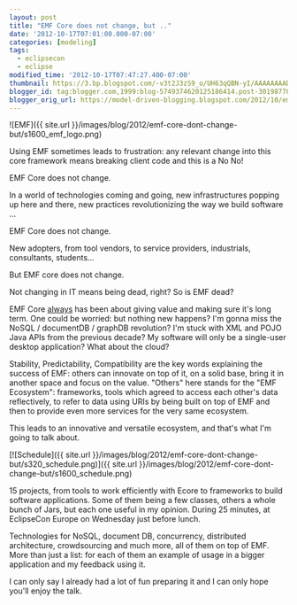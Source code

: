 ```yaml
---
layout: post
title: "EMF Core does not change, but .."
date: '2012-10-17T07:01:00.000-07:00'
categories: [modeling]
tags:
  - eclipsecon
  - eclipse
modified_time: '2012-10-17T07:47:27.400-07:00'
thumbnail: https://3.bp.blogspot.com/-v3t2J3zS9_o/UH63qQBN-yI/AAAAAAAAD9A/EC4RXRMOZlw/s72-c/emf_logo.png
blogger_id: tag:blogger.com,1999:blog-5749374620125186414.post-3019877802021206875
blogger_orig_url: https://model-driven-blogging.blogspot.com/2012/10/emf-core-dont-change-but.html
---
```


![EMF]({{ site.url }}/images/blog/2012/emf-core-dont-change-but/s1600_emf_logo.png)

Using EMF sometimes leads to frustration: any relevant change into this core framework means breaking client code and this is a No No!

EMF Core does not change.

In a world of technologies coming and going, new infrastructures popping up here and there, new practices revolutionizing the way we build software ...

EMF Core does not change.

New adopters, from tool vendors, to service providers, industrials, consultants, students...

But EMF core does not change.

Not changing in IT means being dead, right? So is EMF dead?

EMF Core [always](https://ed-merks.blogspot.fr/2008/04/teflon-programming.html) has been about giving value and making sure it's long term. One could be worried: but nothing new happens? I'm gonna miss the NoSQL / documentDB / graphDB revolution? I'm stuck with XML and POJO Java APIs from the previous decade? My software will only be a single-user desktop application? What about the cloud?

Stability, Predictability, Compatibility are the key words explaining the success of EMF: others can innovate on top of it, on a solid base, bring it in another space and focus on the value. "Others" here stands for the "EMF Ecosystem": frameworks, tools which agreed to access each other's data reflectively, to refer to data using URIs by being built on top of EMF and then to provide even more services for the very same ecosystem.

This leads to an innovative and versatile ecosystem, and that's what I'm going to talk about.

[![Schedule]({{ site.url }}/images/blog/2012/emf-core-dont-change-but/s320_schedule.png)]({{ site.url }}/images/blog/2012/emf-core-dont-change-but/s1600_schedule.png)

15 projects, from tools to work efficiently with Ecore to frameworks to build software applications. Some of them being a few classes, others a whole bunch of Jars, but each one useful in my opinion. During 25 minutes, at EclipseCon Europe on Wednesday just before lunch.

Technologies for NoSQL, document DB, concurrency, distributed architecture, crowdsourcing and much more, all of them on top of EMF. More than just a list: for each of them an example of usage in a bigger application and my feedback using it.

I can only say I already had a lot of fun preparing it and I can only hope you'll enjoy the talk.

